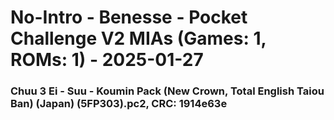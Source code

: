 # No-Intro - Benesse - Pocket Challenge V2 MIAs (Games: 1, ROMs: 1) - 2025-01-27
### Chuu 3 Ei - Suu - Koumin Pack (New Crown, Total English Taiou Ban) (Japan) (5FP303).pc2, CRC: 1914e63e

